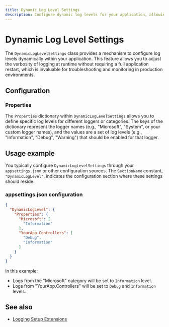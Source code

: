 ```yaml
---
title: Dynamic Log Level Settings
description: Configure dynamic log levels for your application, allowing runtime adjustments to logging verbosity.
---
```


# Dynamic Log Level Settings

The `DynamicLogLevelSettings` class provides a mechanism to configure log levels dynamically within your application. This feature allows you to adjust the verbosity of logging at runtime without requiring a full application restart, which is invaluable for troubleshooting and monitoring in production environments.

## Configuration

### Properties

The `Properties` dictionary within `DynamicLogLevelSettings` allows you to define specific log levels for different loggers or categories. The keys of the dictionary represent the logger names (e.g., "Microsoft", "System", or your custom logger names), and the values are a set of log levels (e.g., "Information", "Debug", "Warning") that should be enabled for that logger.

## Usage example

You typically configure `DynamicLogLevelSettings` through your `appsettings.json` or other configuration sources. The `SectionName` constant, `"DynamicLogLevel"`, indicates the configuration section where these settings should reside.

### appsettings.json configuration

```json
{
  "DynamicLogLevel": {
    "Properties": {
      "Microsoft": [
        "Information"
      ],
      "YourApp.Controllers": [
        "Debug",
        "Information"
      ]
    }
  }
}
```

In this example:

-   Logs from the "Microsoft" category will be set to `Information` level.
-   Logs from "YourApp.Controllers" will be set to `Debug` and `Information` levels.

## See also

- [Logging Setup Extensions](./logging-setup.md)
